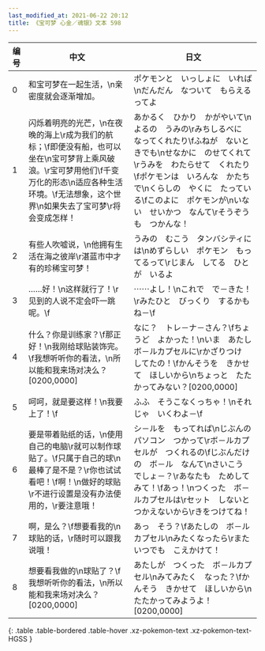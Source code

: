 ```yaml
---
last_modified_at: 2021-06-22 20:12
title: 《宝可梦 心金／魂银》文本 598
---
```

| 编号 | 中文 | 日文 |
| ---- | ---- | ---- |
| 0 | 和宝可梦在一起生活，\n亲密度就会逐渐增加。 | ポケモンと　いっしょに　いれば\nだんだん　なついて　もらえるってよ |
| 1 | 闪烁着明亮的光芒，\n在夜晚的海上\r成为我们的航标；\f即便没有船，也可以坐在\n宝可梦背上乘风破浪。\r宝可梦用他们\f千变万化的形态\n适应各种生活环境。\f无法想象，这个世界\n如果失去了宝可梦\r将会变成怎样！ | あかるく　ひかり　かがやいて\nよるの　うみの\rみちしるべに　なってくれたり\fふねが　ないときでも\nせなかに　のせてくれて\rうみを　わたらせて　くれたり\fポケモンは　いろんな　かたちで\nくらしの　やくに　たっている\fこのよに　ポケモンが\nいない　せいかつ　なんて\rそうぞうも　つかんな！ |
| 2 | 有些人吹嘘说，\n他拥有生活在海之彼岸\r湛蓝市中才有的珍稀宝可梦！ | うみの　むこう　タンバシティには\nめずらしい　ポケモン　もってるって\rじまん　してる　ひとが　いるよ |
| 3 | ……好！\n这样就行了！\r见到的人说不定会吓一跳呢。\f | ⋯⋯よし！\nこれで　で－きた！\rみたひと　びっくり　するかもね－\f |
| 4 | 什么？你是训练家？\f那正好！\n我刚给球贴装饰完。\f我想听听你的看法，\n所以能和我来场对决么？[0200,0000] | なに？　トレ－ナ－さん？\fちょうど　よかった！\nいま　あたし　ボ－ルカプセルに\rかざりつけ　してたの！\fかんそうを　きかせて　ほしいから\nちょっと　たたかってみない？[0200,0000] |
| 5 | 呵呵，就是要这样！\n我要上了！\f | ふふ　そうこなくっちゃ！\nそれじゃ　いくわよ－\f |
| 6 | 要是带着贴纸的话，\n使用自己的电脑\r就可以制作球贴了。\f只属于自己的球\n最棒了是不是？\r你也试试看吧！\f啊！\n做好的球贴\r不进行设置是没有办法使用的，\r要注意哦！ | シ－ルを　もってれば\nじぶんの　パソコン　つかって\rボ－ルカプセルが　つくれるの\fじぶんだけの　ボ－ル　なんて\nさいこう　でしょ－？\rあなたも　ためしてみて！\fあっ！\nつくった　ボ－ルカプセルは\rセット　しないと　つかえないから\rきをつけてね！ |
| 7 | 啊，是么？\f想要看我的\n球贴的话，\r随时可以跟我说哦！ | あっ　そう？\fあたしの　ボ－ルカプセル\nみたくなったら\rまた　いつでも　こえかけて！ |
| 8 | 想要看我做的\n球贴了？\f我想听听你的看法，\n所以能和我来场对决么？[0200,0000] | あたしが　つくった　ボ－ルカプセル\nみてみたく　なった？\fかんそう　きかせて　ほしいから\nたたかってみようよ！[0200,0000] |
{: .table .table-bordered .table-hover .xz-pokemon-text .xz-pokemon-text-HGSS }